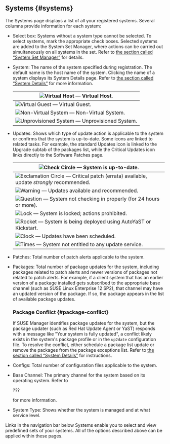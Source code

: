 ## Systems {#systems}

The Systems page displays a list of all your registered systems. Several columns provide information for each system:

*   Select box: Systems without a system type cannot be selected. To select systems, mark the appropriate check boxes. Selected systems are added to the System Set Manager, where actions can be carried out simultaneously on all systems in the set. Refer to [the section called “System Set Manager”](../system_set_manager/README.md) for details.

*   System: The name of the system specified during registration. The default name is the host name of the system. Clicking the name of a system displays its System Details page. Refer to [the section called “System Details”](../system_details/README.md) for more information.

    | ![Virtual Host](spacewalk-icon-virtual-host.png) — Virtual Host. |
    | --- |
    | ![Virtual Guest](spacewalk-icon-virtual-guest.png) — Virtual Guest. |
    | ![Non-Virtual System](fa-236-non-virtual-system.png) — Non-Virtual System. |
    | ![Unprovisioned System](spacewalk-icon-unprov-system.png) — Unprovisioned System. |

*   Updates: Shows which type of update action is applicable to the system or confirms that the system is up-to-date. Some icons are linked to related tasks. For example, the standard Updates icon is linked to the Upgrade subtab of the packages list, while the Critical Updates icon links directly to the Software Patches page.

    | ![Check Circle](fa-check-circle.png) — System is up-to-date. |
    | --- |
    | ![Exclamation Circle](fa-exclamation-circle.png) — Critical patch (errata) available, update _strongly_ recommended. |
    | ![Warning](fa-warning.png) — Updates available and recommended. |
    | ![Question](fa-question-circle.png) — System not checking in properly (for 24 hours or more). |
    | ![Lock](fa-lock.png) — System is locked; actions prohibited. |
    | ![Rocket](fa-rocket.png) — System is being deployed using AutoYaST or Kickstart. |
    | ![Clock](fa-clock-o.png) — Updates have been scheduled. |
    | ![Times](fa-times-circle.png) — System not entitled to any update service. |

*   Patches: Total number of patch alerts applicable to the system.

*   Packages: Total number of package updates for the system, including packages related to patch alerts and newer versions of packages not related to patch alerts. For example, if a client system that has an earlier version of a package installed gets subscribed to the appropriate base channel (such as SUSE Linux Enterprise 12 SP2), that channel may have an updated version of the package. If so, the package appears in the list of available package updates.

    ### Package Conflict {#package-conflict}

    If SUSE Manager identifies package updates for the system, but the package updater (such as Red Hat Update Agent or YaST) responds with a message like &quot;Your system is fully updated&quot;, a conflict likely exists in the system&#039;s package profile or in the `up2date` configuration file. To resolve the conflict, either schedule a package list update or remove the packages from the package exceptions list. Refer to [the section called “System Details”](../system_details/README.md) for instructions.

*   Configs: Total number of configuration files applicable to the system.

*   Base Channel: The primary channel for the system based on its operating system. Refer to

    ???

    for more information.

*   System Type: Shows whether the system is managed and at what service level.

Links in the navigation bar below Systems enable you to select and view predefined sets of your systems. All of the options described above can be applied within these pages.